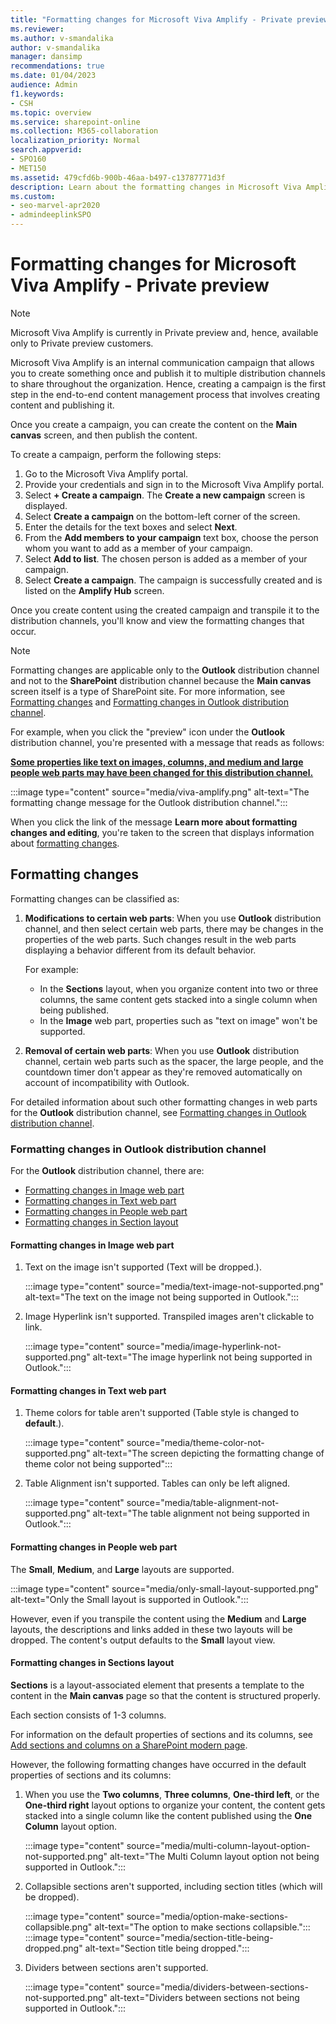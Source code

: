 ```yaml
---
title: "Formatting changes for Microsoft Viva Amplify - Private preview"
ms.reviewer:
ms.author: v-smandalika
author: v-smandalika
manager: dansimp
recommendations: true
ms.date: 01/04/2023
audience: Admin
f1.keywords:
- CSH
ms.topic: overview
ms.service: sharepoint-online
ms.collection: M365-collaboration
localization_priority: Normal
search.appverid:
- SPO160
- MET150
ms.assetid: 479cfd6b-900b-46aa-b497-c13787771d3f
description: Learn about the formatting changes in Microsoft Viva Amplify
ms.custom:
- seo-marvel-apr2020
- admindeeplinkSPO
---
```


# Formatting changes for Microsoft Viva Amplify - Private preview

> [!NOTE]
> Microsoft Viva Amplify is currently in Private preview and, hence, available only to Private preview customers.

Microsoft Viva Amplify is an internal communication campaign that allows you to create something once and publish it to multiple distribution channels to share throughout the organization. Hence, creating a campaign is the first step in the end-to-end content management process that involves creating content and publishing it.

Once you create a campaign, you can create the content on the **Main canvas** screen, and then publish the content.

To create a campaign, perform the following steps:

1. Go to the Microsoft Viva Amplify portal.
2. Provide your credentials and sign in to the Microsoft Viva Amplify portal.
3. Select **+ Create a campaign**.
   The **Create a new campaign** screen is displayed.
4. Select **Create a campaign** on the bottom-left corner of the screen.
5. Enter the details for the text boxes and select **Next**.
6. From the **Add members to your campaign** text box, choose the person whom you want to add as a member of your campaign.
7. Select **Add to list**.
   The chosen person is added as a member of your campaign.
8. Select **Create a campaign**.
   The campaign is successfully created and is listed on the **Amplify Hub** screen.

Once you create content using the created campaign and transpile it to the distribution channels, you'll know and view the formatting changes that occur.

> [!NOTE]
> Formatting changes are applicable only to the **Outlook** distribution channel and not to the **SharePoint** distribution channel because the **Main canvas** screen itself is a type of SharePoint site. For more information, see [Formatting changes](#formatting-changes) and [Formatting changes in Outlook distribution channel](#formatting-changes-in-outlook-distribution-channel).

For example, when you click the "preview" icon under the **Outlook** distribution channel, you're presented with a message that reads as follows:

**[Some properties like text on images, columns, and medium and large people web parts may have been changed for this distribution channel.](#formatting-changes)**

:::image type="content" source="media/viva-amplify.png" alt-text="The formatting change message for the Outlook distribution channel.":::

When you click the link of the message **Learn more about formatting changes and editing**, you're taken to the screen that displays information about [formatting changes](#formatting-changes).

## Formatting changes

Formatting changes can be classified as:

1. **Modifications to certain web parts**: When you use **Outlook** distribution channel, and then select certain web parts, there may be changes in the properties of the web parts. Such changes result in the web parts displaying a behavior different from its default behavior. 

    For example:

    - In the **Sections** layout, when you organize content into two or three columns, the same content gets stacked into a single column when being published.
    - In the **Image** web part, properties such as "text on image" won't be supported.

1. **Removal of certain web parts**: When you use **Outlook** distribution channel, certain web parts such as the spacer, the large people, and the countdown timer don't appear as they're removed automatically on account of incompatibility with Outlook.

For detailed information about such other formatting changes in web parts for the **Outlook** distribution channel, see [Formatting changes in Outlook distribution channel](#formatting-changes-in-outlook-distribution-channel).

### Formatting changes in Outlook distribution channel

For the **Outlook** distribution channel, there are:

- [Formatting changes in Image web part](#formatting-changes-in-image-web-part)
- [Formatting changes in Text web part](#formatting-changes-in-text-web-part)
- [Formatting changes in People web part](#formatting-changes-in-people-web-part)
- [Formatting changes in Section layout](#formatting-changes-in-sections-layout)

#### Formatting changes in Image web part

1. Text on the image isn't supported (Text will be dropped.).

   :::image type="content" source="media/text-image-not-supported.png" alt-text="The text on the image not being supported in Outlook.":::

1. Image Hyperlink isn't supported. Transpiled images aren't clickable to link.

   :::image type="content" source="media/image-hyperlink-not-supported.png" alt-text="The image hyperlink not being supported in Outlook.":::

#### Formatting changes in Text web part

1. Theme colors for table aren't supported (Table style is changed to **default**.).

   :::image type="content" source="media/theme-color-not-supported.png" alt-text="The screen depicting the formatting change of theme color not being supported":::

1. Table Alignment isn't supported. Tables can only be left aligned.

   :::image type="content" source="media/table-alignment-not-supported.png" alt-text="The table alignment not being supported in Outlook.":::

#### Formatting changes in People web part

The **Small**, **Medium**, and **Large** layouts are supported.

:::image type="content" source="media/only-small-layout-supported.png" alt-text="Only the Small layout is supported in Outlook.":::

However, even if you transpile the content using the **Medium** and **Large** layouts, the descriptions and links added in these two layouts will be dropped. The content's output defaults to the **Small** layout view.  

#### Formatting changes in Sections layout

**Sections** is a layout-associated element that presents a template to the content in the **Main canvas** page so that the content is structured properly.

Each section consists of 1-3 columns.

For information on the default properties of sections and its columns, see [Add sections and columns on a SharePoint modern page](https://support.microsoft.com/office/add-sections-and-columns-on-a-sharepoint-modern-page-fc491eb4-f733-4825-8fe2-e1ed80bd0899).

However, the following formatting changes have occurred in the default properties of sections and its columns:

1. When you use the **Two columns**, **Three columns**, **One-third left**, or the **One-third right** layout options to organize your content, the content gets stacked into a single column like the content published using the **One Column** layout option.

   :::image type="content" source="media/multi-column-layout-option-not-supported.png" alt-text="The Multi Column layout option not being supported in Outlook.":::

1. Collapsible sections aren't supported, including section titles (which will be dropped).

   :::image type="content" source="media/option-make-sections-collapsible.png" alt-text="The option to make sections collapsible.":::
   :::image type="content" source="media/section-title-being-dropped.png" alt-text="Section title being dropped.":::

1. Dividers between sections aren't supported.

   :::image type="content" source="media/dividers-between-sections-not-supported.png" alt-text="Dividers between sections not being supported in Outlook.":::